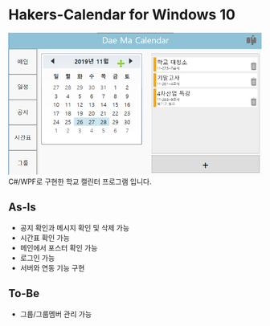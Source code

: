 # Hakers-Calendar  for  Windows 10

![alt text](1.png "")
C#/WPF로 구현한 학교 캘린터 프로그램 입니다.

## As-Is
- 공지 확인과 메시지 확인 및 삭제 가능
- 시간표 확인 가능
- 메인에서 포스터 확인 가능
- 로그인 가능
- 서버와 연동 기능 구현 

## To-Be
- 그룹/그룹멤버 관리 가능
